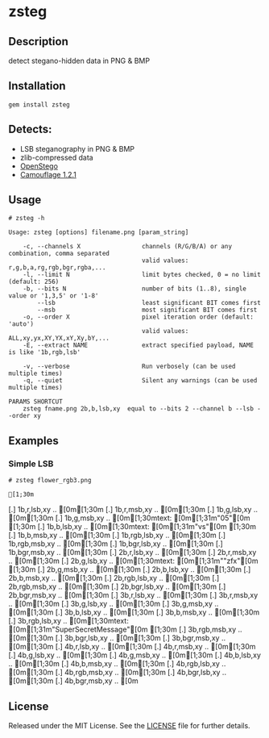 zsteg
======


Description
-----------
detect stegano-hidden data in PNG & BMP


Installation
------------
    gem install zsteg


Detects:
--------
 * LSB steganography in PNG & BMP
 * zlib-compressed data
 * [OpenStego](http://openstego.sourceforge.net/)
 * [Camouflage 1.2.1](http://camouflage.unfiction.com/)


Usage
-----

    # zsteg -h

    Usage: zsteg [options] filename.png [param_string]
    
        -c, --channels X                 channels (R/G/B/A) or any combination, comma separated
                                         valid values: r,g,b,a,rg,rgb,bgr,rgba,...
        -l, --limit N                    limit bytes checked, 0 = no limit (default: 256)
        -b, --bits N                     number of bits (1..8), single value or '1,3,5' or '1-8'
            --lsb                        least significant BIT comes first
            --msb                        most significant BIT comes first
        -o, --order X                    pixel iteration order (default: 'auto')
                                         valid values: ALL,xy,yx,XY,YX,xY,Xy,bY,...
        -E, --extract NAME               extract specified payload, NAME is like '1b,rgb,lsb'
    
        -v, --verbose                    Run verbosely (can be used multiple times)
        -q, --quiet                      Silent any warnings (can be used multiple times)
    
    PARAMS SHORTCUT
    	zsteg fname.png 2b,b,lsb,xy  equal to --bits 2 --channel b --lsb --order xy

Examples
--------

### Simple LSB

    # zsteg flower_rgb3.png

    [1;30m[.] 1b,r,lsb,xy   .. [0m[1;30m[.] 1b,r,msb,xy   .. [0m[1;30m[.] 1b,g,lsb,xy   .. [0m[1;30m[.] 1b,g,msb,xy   .. [0m[1;30mtext: [0m[1;31m"05"[0m
    [1;30m[.] 1b,b,lsb,xy   .. [0m[1;30mtext: [0m[1;31m"vs"[0m
    [1;30m[.] 1b,b,msb,xy   .. [0m[1;30m[.] 1b,rgb,lsb,xy .. [0m[1;30m[.] 1b,rgb,msb,xy .. [0m[1;30m[.] 1b,bgr,lsb,xy .. [0m[1;30m[.] 1b,bgr,msb,xy .. [0m[1;30m[.] 2b,r,lsb,xy   .. [0m[1;30m[.] 2b,r,msb,xy   .. [0m[1;30m[.] 2b,g,lsb,xy   .. [0m[1;30mtext: [0m[1;31m"\"zfx"[0m
    [1;30m[.] 2b,g,msb,xy   .. [0m[1;30m[.] 2b,b,lsb,xy   .. [0m[1;30m[.] 2b,b,msb,xy   .. [0m[1;30m[.] 2b,rgb,lsb,xy .. [0m[1;30m[.] 2b,rgb,msb,xy .. [0m[1;30m[.] 2b,bgr,lsb,xy .. [0m[1;30m[.] 2b,bgr,msb,xy .. [0m[1;30m[.] 3b,r,lsb,xy   .. [0m[1;30m[.] 3b,r,msb,xy   .. [0m[1;30m[.] 3b,g,lsb,xy   .. [0m[1;30m[.] 3b,g,msb,xy   .. [0m[1;30m[.] 3b,b,lsb,xy   .. [0m[1;30m[.] 3b,b,msb,xy   .. [0m[1;30m[.] 3b,rgb,lsb,xy .. [0m[1;30mtext: [0m[1;31m"SuperSecretMessage"[0m
    [1;30m[.] 3b,rgb,msb,xy .. [0m[1;30m[.] 3b,bgr,lsb,xy .. [0m[1;30m[.] 3b,bgr,msb,xy .. [0m[1;30m[.] 4b,r,lsb,xy   .. [0m[1;30m[.] 4b,r,msb,xy   .. [0m[1;30m[.] 4b,g,lsb,xy   .. [0m[1;30m[.] 4b,g,msb,xy   .. [0m[1;30m[.] 4b,b,lsb,xy   .. [0m[1;30m[.] 4b,b,msb,xy   .. [0m[1;30m[.] 4b,rgb,lsb,xy .. [0m[1;30m[.] 4b,rgb,msb,xy .. [0m[1;30m[.] 4b,bgr,lsb,xy .. [0m[1;30m[.] 4b,bgr,msb,xy .. [0m

License
-------
Released under the MIT License.  See the [LICENSE](https://github.com/zed-0xff/zsteg/blob/master/LICENSE.txt) file for further details.

